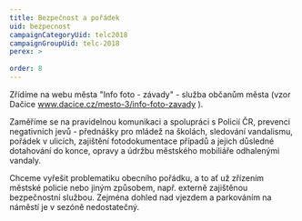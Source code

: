 ```yaml
---
title: Bezpečnost a pořádek
uid: bezpecnost
campaignCategoryUid: telc2018
campaignGroupUid: telc-2018
perex: >
  
order: 8
---
```


Zřídíme na webu města "Info foto - závady" - služba občanům města (vzor Dačice www.dacice.cz/mesto-3/info-foto-zavady ).

Zaměříme se na pravidelnou komunikaci a spolupráci s Policií ČR, prevenci negativních jevů - přednášky pro mládež na školách, sledování vandalismu, pořádek v ulicích, zajištění fotodokumentace případů a jejich důsledné dotahování do konce, opravy a údržbu městského mobiliáře odhalenými vandaly.

Chceme vyřešit problematiku obecního pořádku, a to ať už zřízením městské policie nebo jiným způsobem, např. externě zajištěnou bezpečnostní službou. Zejména dohled nad vjezdem a parkováním na náměstí je v sezóně nedostatečný.
